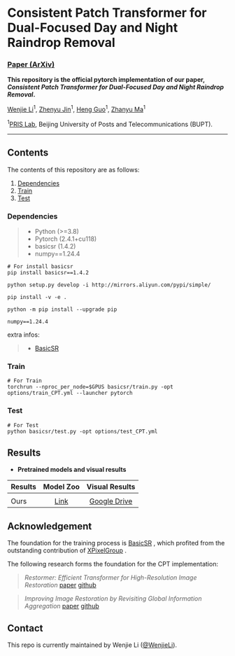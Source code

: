 # Consistent Patch Transformer for Dual-Focused Day and Night Raindrop Removal

### [Paper (ArXiv)]()

**This repository is the official pytorch implementation of our paper, *Consistent Patch Transformer for Dual-Focused Day and Night Raindrop Removal*.**

[Wenjie Li](https://24wenjie-li.github.io/)<sup>1</sup>,
[Zhenyu Jin]()<sup>1</sup>,
[Heng Guo](https://gh-home.github.io/)<sup>1</sup>,
[Zhanyu Ma](https://zhanyuma.cn/publications/index.html)<sup>1</sup> <br>

<sup>1</sup>[PRIS Lab](https://github.com/PRIS-CV), Beijing University of Posts and Telecommunications (BUPT).

---
## Contents

The contents of this repository are as follows:

1. [Dependencies](#Dependencies)
2. [Train](#Train)
3. [Test](#Test)

### Dependencies

> - Python (>=3.8)
> - Pytorch (2.4.1+cu118)
> - basicsr (1.4.2)
> - numpy==1.24.4

```
# For install basicsr
pip install basicsr==1.4.2

python setup.py develop -i http://mirrors.aliyun.com/pypi/simple/

pip install -v -e .

python -m pip install --upgrade pip

numpy==1.24.4
```

extra infos: 
> - [BasicSR](https://github.com/XPixelGroup/BasicSR)

### Train

```
# For Train
torchrun --nproc_per_node=$GPUS basicsr/train.py -opt options/train_CPT.yml --launcher pytorch
```

### Test

```
# For Test
python basicsr/test.py -opt options/test_CPT.yml
```

## Results

- **Pretrained models and visual results**

| Results |                                                                                          Model Zoo                                                                                           |                                                                                         Visual Results                                                                                          | 
| :----- |:--------------------------------------------------------------------------------------------------------------------------------------------------------------------------------------------:|:-----------------------------------------------------------------------------------------------------------------------------------------------------------------------------------------------:|
                                                                                            |
| Ours | [Link]() | [Google Drive](https://drive.google.com/file/d/1ZjnuC7L73snKOleSlPmE4JRmTTzMH-L8/view?usp=drive_link)|


## Acknowledgement

The foundation for the training process is [BasicSR](https://github.com/XPixelGroup/BasicSR) , which profited from the outstanding contribution of [XPixelGroup](https://github.com/XPixelGroup) .

The following research forms the foundation for the CPT implementation:

> _Restormer: Efficient Transformer for High-Resolution Image Restoration_ [paper](https://arxiv.org/abs/2111.09881) [github](https://github.com/swz30/Restormer)

> _Improving Image Restoration by Revisiting Global Information Aggregation_ [paper](https://arxiv.org/abs/2112.04491) [github](https://github.com/megvii-research/TLC)


## Contact

This repo is currently maintained by Wenjie Li ([@WenjieLi](lewj2408@gmail.com)).
